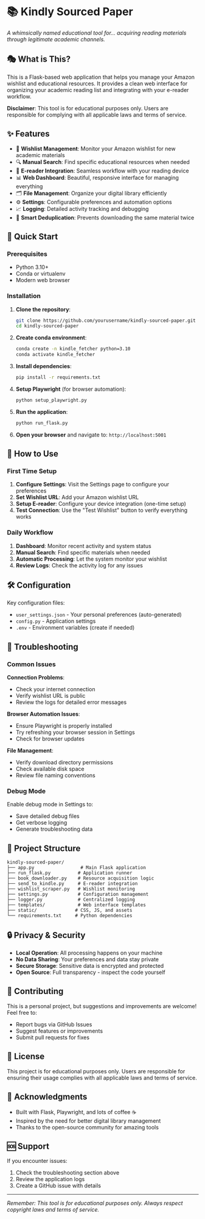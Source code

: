<meta name="robots" content="noindex">

# 📚 Kindly Sourced Paper

*A whimsically named educational tool for... acquiring reading materials through legitimate academic channels.*

## 🎭 What is This?

This is a Flask-based web application that helps you manage your Amazon wishlist and educational resources. It provides a clean web interface for organizing your academic reading list and integrating with your e-reader workflow.

**Disclaimer**: This tool is for educational purposes only. Users are responsible for complying with all applicable laws and terms of service.

## ✨ Features

- 📖 **Wishlist Management**: Monitor your Amazon wishlist for new academic materials
- 🔍 **Manual Search**: Find specific educational resources when needed  
- 📱 **E-reader Integration**: Seamless workflow with your reading device
- 📊 **Web Dashboard**: Beautiful, responsive interface for managing everything
- 🗂️ **File Management**: Organize your digital library efficiently
- ⚙️ **Settings**: Configurable preferences and automation options
- 📈 **Logging**: Detailed activity tracking and debugging
- 🎯 **Smart Deduplication**: Prevents downloading the same material twice

## 🚀 Quick Start

### Prerequisites

- Python 3.10+
- Conda or virtualenv
- Modern web browser

### Installation

1. **Clone the repository**:
   ```bash
   git clone https://github.com/yourusername/kindly-sourced-paper.git
   cd kindly-sourced-paper
   ```

2. **Create conda environment**:
   ```bash
   conda create -n kindle_fetcher python=3.10
   conda activate kindle_fetcher
   ```

3. **Install dependencies**:
   ```bash
   pip install -r requirements.txt
   ```

4. **Setup Playwright** (for browser automation):
   ```bash
   python setup_playwright.py
   ```

5. **Run the application**:
   ```bash
   python run_flask.py
   ```

6. **Open your browser** and navigate to: `http://localhost:5001`

## 🎯 How to Use

### First Time Setup

1. **Configure Settings**: Visit the Settings page to configure your preferences
2. **Set Wishlist URL**: Add your Amazon wishlist URL 
3. **Setup E-reader**: Configure your device integration (one-time setup)
4. **Test Connection**: Use the "Test Wishlist" button to verify everything works

### Daily Workflow

1. **Dashboard**: Monitor recent activity and system status
2. **Manual Search**: Find specific materials when needed
3. **Automatic Processing**: Let the system monitor your wishlist
4. **Review Logs**: Check the activity log for any issues

## 🛠️ Configuration

Key configuration files:
- `user_settings.json` - Your personal preferences (auto-generated)
- `config.py` - Application settings
- `.env` - Environment variables (create if needed)

## 🔧 Troubleshooting

### Common Issues

**Connection Problems**:
- Check your internet connection
- Verify wishlist URL is public
- Review the logs for detailed error messages

**Browser Automation Issues**:
- Ensure Playwright is properly installed
- Try refreshing your browser session in Settings
- Check for browser updates

**File Management**:
- Verify download directory permissions
- Check available disk space
- Review file naming conventions

### Debug Mode

Enable debug mode in Settings to:
- Save detailed debug files
- Get verbose logging
- Generate troubleshooting data

## 📁 Project Structure

```
kindly-sourced-paper/
├── app.py                 # Main Flask application
├── run_flask.py          # Application runner
├── book_downloader.py    # Resource acquisition logic
├── send_to_kindle.py     # E-reader integration
├── wishlist_scraper.py   # Wishlist monitoring
├── settings.py           # Configuration management
├── logger.py             # Centralized logging
├── templates/            # Web interface templates
├── static/              # CSS, JS, and assets
└── requirements.txt     # Python dependencies
```

## 🔒 Privacy & Security

- **Local Operation**: All processing happens on your machine
- **No Data Sharing**: Your preferences and data stay private
- **Secure Storage**: Sensitive data is encrypted and protected
- **Open Source**: Full transparency - inspect the code yourself

## 🤝 Contributing

This is a personal project, but suggestions and improvements are welcome! Feel free to:
- Report bugs via GitHub Issues
- Suggest features or improvements
- Submit pull requests for fixes

## 📄 License

This project is for educational purposes only. Users are responsible for ensuring their usage complies with all applicable laws and terms of service.

## 🎉 Acknowledgments

- Built with Flask, Playwright, and lots of coffee ☕
- Inspired by the need for better digital library management
- Thanks to the open-source community for amazing tools

## 🆘 Support

If you encounter issues:
1. Check the troubleshooting section above
2. Review the application logs
3. Create a GitHub issue with details

---

*Remember: This tool is for educational purposes only. Always respect copyright laws and terms of service.*